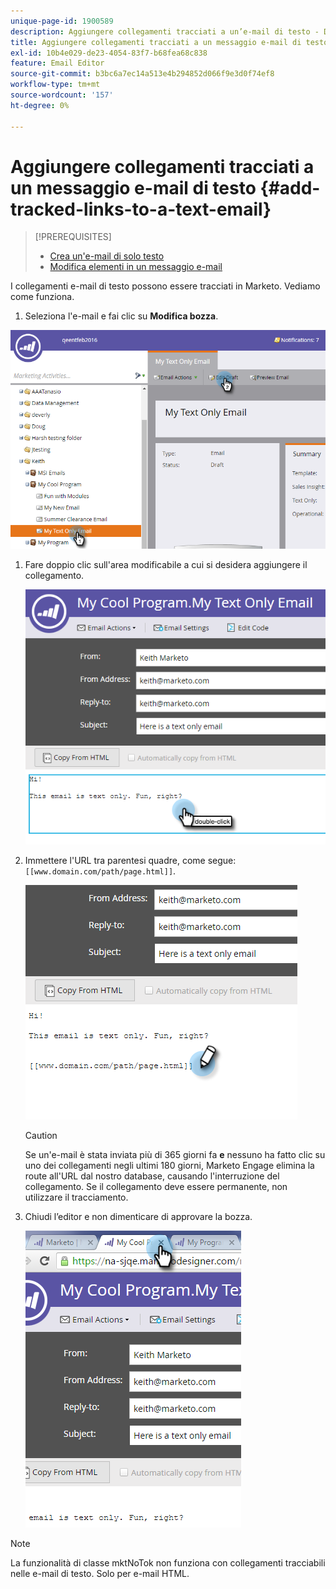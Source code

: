 ```yaml
---
unique-page-id: 1900589
description: Aggiungere collegamenti tracciati a un’e-mail di testo - Documentazione di Marketo - Documentazione del prodotto
title: Aggiungere collegamenti tracciati a un messaggio e-mail di testo
exl-id: 10b4e029-de23-4054-83f7-b68fea68c838
feature: Email Editor
source-git-commit: b3bc6a7ec14a513e4b294852d066f9e3d0f74ef8
workflow-type: tm+mt
source-wordcount: '157'
ht-degree: 0%

---
```


# Aggiungere collegamenti tracciati a un messaggio e-mail di testo {#add-tracked-links-to-a-text-email}

>[!PREREQUISITES]
>
>* [Crea un&#39;e-mail di solo testo](/help/marketo/product-docs/email-marketing/general/creating-an-email/create-a-text-only-email.md)
>* [Modifica elementi in un messaggio e-mail](/help/marketo/product-docs/email-marketing/general/email-editor-2/edit-elements-in-an-email.md)

I collegamenti e-mail di testo possono essere tracciati in Marketo. Vediamo come funziona.

1. Seleziona l&#39;e-mail e fai clic su **Modifica bozza**.

![](assets/one-9.png)

1. Fare doppio clic sull&#39;area modificabile a cui si desidera aggiungere il collegamento.

   ![](assets/two-8.png)

1. Immettere l&#39;URL tra parentesi quadre, come segue: `[[www.domain.com/path/page.html]]`.

   ![](assets/three-8.png)

   >[!CAUTION]
   >
   >Se un&#39;e-mail è stata inviata più di 365 giorni fa **e** nessuno ha fatto clic su uno dei collegamenti negli ultimi 180 giorni, Marketo Engage elimina la route all&#39;URL dal nostro database, causando l&#39;interruzione del collegamento. Se il collegamento deve essere permanente, non utilizzare il tracciamento.

1. Chiudi l’editor e non dimenticare di approvare la bozza.

   ![](assets/four-6.png)

>[!NOTE]
>
>La funzionalità di classe mktNoTok non funziona con collegamenti tracciabili nelle e-mail di testo. Solo per e-mail HTML.
